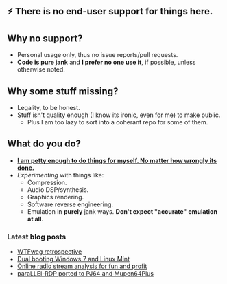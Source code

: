## ⚡ There is no end-user support for things here.

## Why no support?

 * Personal usage only, thus no issue reports/pull requests.
 * **Code is pure jank** and **I prefer no one use it**, if possible, unless otherwise noted.


## Why some stuff missing?

 * Legality, to be honest.
 * Stuff isn't quality enough (I know its ironic, even for me) to make public.
   - Plus I am too lazy to sort into a coherant repo for some of them.

## What do you do?

 * [**I am petty enough to do things for myself. No matter how wrongly its done.**](http://mudl0rd.github.io/WTFweg/)
 * *Experimenting* with things like:
   - Compression.
   - Audio DSP/synthesis.
   - Graphics rendering.
   - Software reverse engineering.
   - Emulation in **purely** jank ways. **Don't expect "accurate" emulation at all**.

### Latest blog posts
<!-- BLOG-POST-LIST:START -->
- [WTFweg retrospective](http://mudl0rd.github.io/WTFweg/)
- [Dual booting Windows 7 and Linux Mint](http://mudl0rd.github.io/Dual-booting-Win7Linux/)
- [Online radio stream analysis for fun and profit](http://mudl0rd.github.io/Online-radio-analysis/)
- [paraLLEl-RDP ported to PJ64 and Mupen64Plus](http://mudl0rd.github.io/Parallel-RDP/)
<!-- BLOG-POST-LIST:END -->
